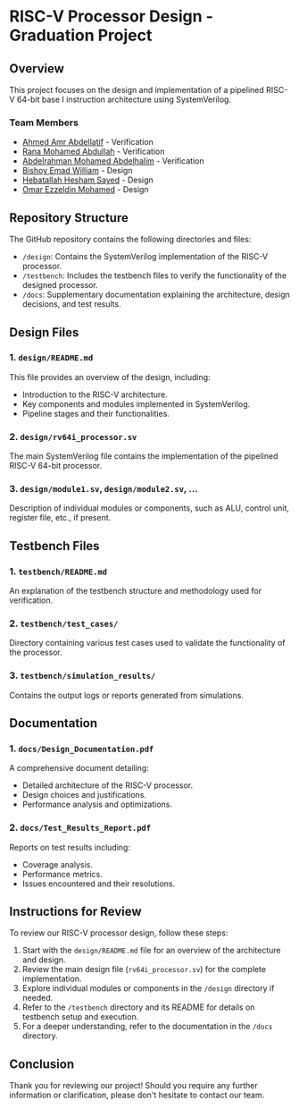 # RISC-V Processor Design - Graduation Project

## Overview
This project focuses on the design and implementation of a pipelined RISC-V 64-bit base I instruction architecture using SystemVerilog.

### Team Members
- [Ahmed Amr Abdellatif](https://www.linkedin.com/in/ahmed-amr-abdellatif/) - Verification
- [Rana Mohamed Abdullah](mailto:rana.abdalluh.1d@gmail.com) - Verification
- [Abdelrahman Mohamed Abdelhalim](mailto:abdomohamed1961@gmail.com) - Verification
- [Bishoy Emad William](https://www.linkedin.com/in/bishoy-emad-527812227/) - Design
- [Hebatallah Hesham Sayed](https://www.linkedin.com/in/hebatallah-hesham-a68818240/) - Design
- [Omar Ezzeldin Mohamed](mailto:omarezzeldin121@gmail.com) - Design

## Repository Structure
The GitHub repository contains the following directories and files:

- `/design`: Contains the SystemVerilog implementation of the RISC-V processor.
- `/testbench`: Includes the testbench files to verify the functionality of the designed processor.
- `/docs`: Supplementary documentation explaining the architecture, design decisions, and test results.

## Design Files

### 1. `design/README.md`
This file provides an overview of the design, including:
- Introduction to the RISC-V architecture.
- Key components and modules implemented in SystemVerilog.
- Pipeline stages and their functionalities.

### 2. `design/rv64i_processor.sv`
The main SystemVerilog file contains the implementation of the pipelined RISC-V 64-bit processor.

### 3. `design/module1.sv`, `design/module2.sv`, ...
Description of individual modules or components, such as ALU, control unit, register file, etc., if present.

## Testbench Files

### 1. `testbench/README.md`
An explanation of the testbench structure and methodology used for verification.

### 2. `testbench/test_cases/`
Directory containing various test cases used to validate the functionality of the processor.

### 3. `testbench/simulation_results/`
Contains the output logs or reports generated from simulations.

## Documentation

### 1. `docs/Design_Documentation.pdf`
A comprehensive document detailing:
- Detailed architecture of the RISC-V processor.
- Design choices and justifications.
- Performance analysis and optimizations.

### 2. `docs/Test_Results_Report.pdf`
Reports on test results including:
- Coverage analysis.
- Performance metrics.
- Issues encountered and their resolutions.

## Instructions for Review

To review our RISC-V processor design, follow these steps:

1. Start with the `design/README.md` file for an overview of the architecture and design.
2. Review the main design file (`rv64i_processor.sv`) for the complete implementation.
3. Explore individual modules or components in the `/design` directory if needed.
4. Refer to the `/testbench` directory and its README for details on testbench setup and execution.
5. For a deeper understanding, refer to the documentation in the `/docs` directory.

## Conclusion

Thank you for reviewing our project! Should you require any further information or clarification, please don't hesitate to contact our team.
